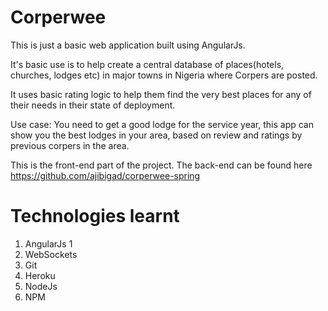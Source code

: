 # Corperwee

This is just a basic web application built using AngularJs.

It's basic use is to help create a central database of places(hotels, churches, lodges etc) in major towns in Nigeria where Corpers are posted. 

It uses basic rating logic to help them find the very best places for any of their needs in their state of deployment.

Use case: You need to get a good lodge for the service year, this app can show you the best lodges in your area, based on review and ratings by previous corpers in the area.

This is the front-end part of the project. The back-end can be found here https://github.com/ajibigad/corperwee-spring

# Technologies learnt
1. AngularJs 1
2. WebSockets
3. Git
4. Heroku
5. NodeJs
6. NPM
